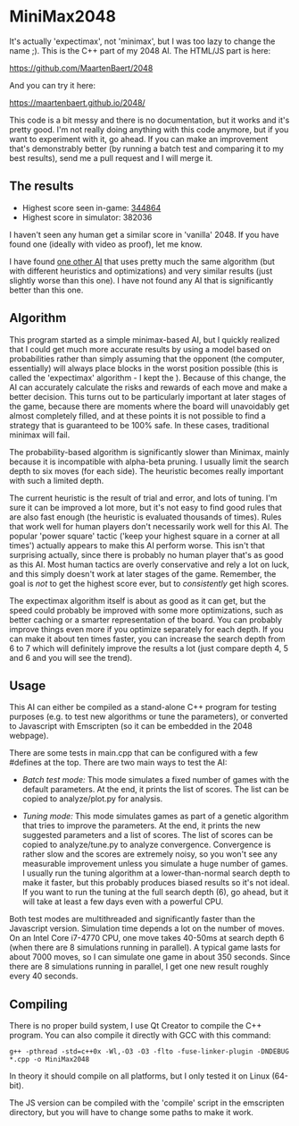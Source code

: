 MiniMax2048
===========

It's actually 'expectimax', not 'minimax', but I was too lazy to change the name ;). This is the C++ part of my 2048 AI. The HTML/JS part is here:

https://github.com/MaartenBaert/2048

And you can try it here:

https://maartenbaert.github.io/2048/

This code is a bit messy and there is no documentation, but it works and it's pretty good. I'm not really doing anything with this code anymore, but if you want to experiment with it, go ahead. If you can make an improvement that's demonstrably better (by running a batch test and comparing it to my best results), send me a pull request and I will merge it.

The results
-----------

* Highest score seen in-game: [344864](https://www.youtube.com/watch?v=L4gRsNmpYmc)
* Highest score in simulator: 382036

I haven't seen any human get a similar score in 'vanilla' 2048. If you have found one (ideally with video as proof), let me know.

I have found [one other AI](https://stackoverflow.com/questions/22342854/what-is-the-optimal-algorithm-for-the-game-2048/22498940#22498940) that uses pretty much the same algorithm (but with different heuristics and optimizations) and very similar results (just slightly worse than this one). I have not found any AI that is significantly better than this one.

Algorithm
---------

This program started as a simple minimax-based AI, but I quickly realized that I could get much more accurate results by using a model based on probabilities rather than simply assuming that the opponent (the computer, essentially) will always place blocks in the worst position possible (this is called the 'expectimax' algorithm - I kept the ). Because of this change, the AI can accurately calculate the risks and rewards of each move and make a better decision. This turns out to be particularly important at later stages of the game, because there are moments where the board will unavoidably get almost completely filled, and at these points it is not possible to find a strategy that is guaranteed to be 100% safe. In these cases, traditional minimax will fail.

The probability-based algorithm is significantly slower than Minimax, mainly because it is incompatible with alpha-beta pruning. I usually limit the search depth to six moves (for each side). The heuristic becomes really important with such a limited depth.

The current heuristic is the result of trial and error, and lots of tuning. I'm sure it can be improved a lot more, but it's not easy to find good rules that are also fast enough (the heuristic is evaluated thousands of times). Rules that work well for human players don't necessarily work well for this AI. The popular 'power square' tactic ('keep your highest square in a corner at all times') actually appears to make this AI perform worse. This isn't that surprising actually, since there is probably no human player that's as good as this AI. Most human tactics are overly conservative and rely a lot on luck, and this simply doesn't work at later stages of the game. Remember, the goal is *not* to get the highest score ever, but to *consistently* get high scores.

The expectimax algorithm itself is about as good as it can get, but the speed could probably be improved with some more optimizations, such as better caching or a smarter representation of the board. You can probably improve things even more if you optimize separately for each depth. If you can make it about ten times faster, you can increase the search depth from 6 to 7 which will definitely improve the results a lot (just compare depth 4, 5 and 6 and you will see the trend).

Usage
-----

This AI can either be compiled as a stand-alone C++ program for testing purposes (e.g. to test new algorithms or tune the parameters), or converted to Javascript with Emscripten (so it can be embedded in the 2048 webpage).

There are some tests in main.cpp that can be configured with a few #defines at the top. There are two main ways to test the AI:

* *Batch test mode:* This mode simulates a fixed number of games with the default parameters. At the end, it prints the list of scores. The list can be copied to analyze/plot.py for analysis.

* *Tuning mode:* This mode simulates games as part of a genetic algorithm that tries to improve the parameters. At the end, it prints the new suggested parameters and a list of scores. The list of scores can be copied to analyze/tune.py to analyze convergence. Convergence is rather slow and the scores are extremely noisy, so you won't see any measurable improvement unless you simulate a huge number of games. I usually run the tuning algorithm at a lower-than-normal search depth to make it faster, but this probably produces biased results so it's not ideal. If you want to run the tuning at the full search depth (6), go ahead, but it will take at least a few days even with a powerful CPU.

Both test modes are multithreaded and significantly faster than the Javascript version. Simulation time depends a lot on the number of moves. On an Intel Core i7-4770 CPU, one move takes 40-50ms at search depth 6 (when there are 8 simulations running in parallel). A typical game lasts for about 7000 moves, so I can simulate one game in about 350 seconds. Since there are 8 simulations running in parallel, I get one new result roughly every 40 seconds.

Compiling
---------

There is no proper build system, I use Qt Creator to compile the C++ program. You can also compile it directly with GCC with this command:

    g++ -pthread -std=c++0x -Wl,-O3 -O3 -flto -fuse-linker-plugin -DNDEBUG *.cpp -o MiniMax2048

In theory it should compile on all platforms, but I only tested it on Linux (64-bit).

The JS version can be compiled with the 'compile' script in the emscripten directory, but you will have to change some paths to make it work.
